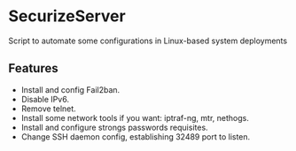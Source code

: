 # SecurizeServer
Script to automate some configurations in Linux-based system deployments

## Features
- Install and config Fail2ban.
- Disable IPv6.
- Remove telnet.
- Install some network tools if you want: iptraf-ng, mtr, nethogs.
- Install and configure strongs passwords requisites.
- Change SSH daemon config, establishing 32489 port to listen.
